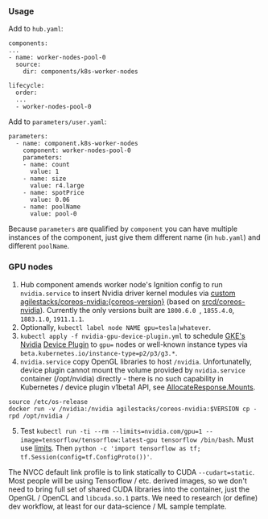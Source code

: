 ### Usage

Add to `hub.yaml`:
```
components:
...
- name: worker-nodes-pool-0
  source:
    dir: components/k8s-worker-nodes

lifecycle:
  order:
  ...
  - worker-nodes-pool-0
```

Add to `parameters/user.yaml`:

```
parameters:
  - name: component.k8s-worker-nodes
    component: worker-nodes-pool-0
    parameters:
    - name: count
      value: 1
    - name: size
      value: r4.large
    - name: spotPrice
      value: 0.06
    - name: poolName
      value: pool-0
```

Because `parameters` are qualified by `component` you can have multiple instances of the component, just give them different name (in `hub.yaml`) and different `poolName`.

### GPU nodes

1. Hub component amends worker node's Ignition config to run `nvidia.service` to insert Nvidia driver kernel modules via [custom](https://github.com/agilestacks/agilestacks-components/tree/master/cuda/driver) [agilestacks/coreos-nvidia:{coreos-version}](https://hub.docker.com/r/agilestacks/coreos-nvidia/tags/) (based on [srcd/coreos-nvidia]( https://hub.docker.com/r/srcd/coreos-nvidia/tags/)). Currently the only versions built are `1800.6.0 `, `1855.4.0`, `1883.1.0`, `1911.1.1`.
2. Optionally, `kubectl label node NAME gpu=tesla|whatever`.
3. `kubectl apply -f nvidia-gpu-device-plugin.yml` to schedule [GKE's Nvidia](https://github.com/GoogleCloudPlatform/container-engine-accelerators/tree/master/cmd/nvidia_gpu) [Device Plugin](https://kubernetes.io/docs/concepts/extend-kubernetes/compute-storage-net/device-plugins/) to `gpu=` nodes or well-known instance types via `beta.kubernetes.io/instance-type=p2/p3/g3.*`.
4. `nvidia.service` copy OpenGL libraries to host `/nvidia`. Unfortunatelly, device plugin cannot mount the volume provided by `nvidia.service` container (/opt/nvidia) directly - there is no such capability in Kubernetes / device plugin v1beta1 API, see [AllocateResponse.Mounts](https://github.com/kubernetes/kubernetes/blob/master/pkg/kubelet/apis/deviceplugin/v1beta1/api.proto#L139).
```
source /etc/os-release
docker run -v /nvidia:/nvidia agilestacks/coreos-nvidia:$VERSION cp -rpd /opt/nvidia /
```
5. Test `kubectl run -ti --rm --limits=nvidia.com/gpu=1 --image=tensorflow/tensorflow:latest-gpu tensorflow /bin/bash`. Must use [limits](https://kubernetes.io/docs/tasks/manage-gpus/scheduling-gpus/). Then `python -c 'import tensorflow as tf; tf.Session(config=tf.ConfigProto())'`.

The NVCC default link profile is to link statically to CUDA `--cudart=static`. Most people will be using Tensorflow / etc. derived images, so we don't need to bring full set of shared CUDA libraries into the container, just the OpenGL / OpenCL and `libcuda.so.1` parts. We need to research (or define) dev workflow, at least for our data-science / ML sample template.
